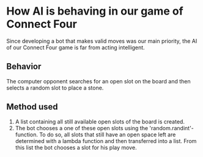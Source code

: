 # How AI is behaving in our game of Connect Four

Since developing a bot that makes valid moves was our main priority, the AI of our Connect Four game 
is far from acting intelligent.

## Behavior
The computer opponent searches for an open slot on the board and then selects a random slot to place 
a stone.

## Method used
1. A list containing all still available open slots of the board is created. 
2. The bot chooses a one of these open slots using the 'random.randint'-function. To do so, all slots 
that still have an open space left are determined with a lambda function and then transferred into a 
list. From this list the bot chooses a slot for his play move.
 